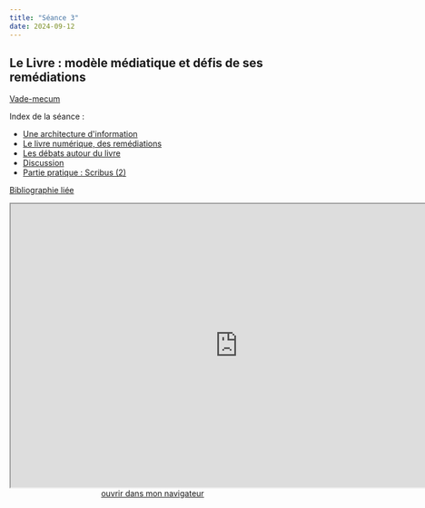 ```yaml
--- 
title: "Séance 3"
date: 2024-09-12
---
```


## Le Livre : modèle médiatique et défis de ses remédiations

[Vade-mecum](https://mmellet.github.io/ELD718/doc/3.pdf)

Index de la séance : 

- [Une architecture d'information](https://mmellet.github.io/ELD718/slides/Seance-3.html#/1)
- [Le livre numérique, des remédiations](https://mmellet.github.io/ELD718/slides/Seance-3.html#/2)
- [Les débats autour du livre](https://mmellet.github.io/ELD718/slides/Seance-3.html#/3)
- [Discussion](https://mmellet.github.io/ELD718/slides/Seance-3.html#/4)
- [Partie pratique : Scribus (2)](https://mmellet.github.io/ELD718/slides/Seance-3.html#/5)

[Bibliographie liée](https://www.zotero.org/groups/5435201/eld-/collections/6A3PVGEU)

<iframe src="https://mmellet.github.io/ELD718/slides/Seance-2.html" title="description"  height="500" width="800" allowfullscreen="allowfullscreen"></iframe>

<div style="text-align:center">
<a href="https://mmellet.github.io/ELD718/slides/Seance-2.html" target="_blank">ouvrir dans mon navigateur</a>
</div>